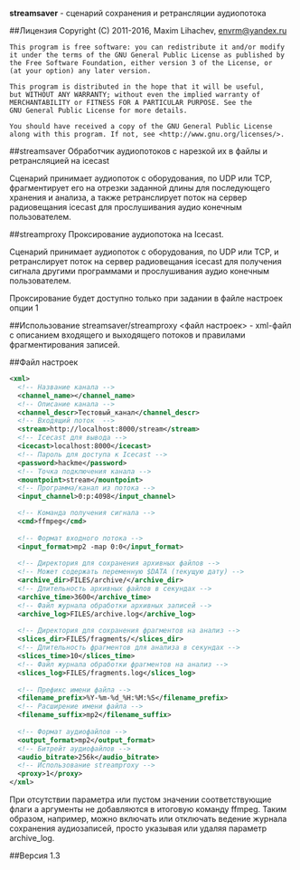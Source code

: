 **streamsaver** - сценарий сохранения и ретрансляции аудиопотока

##Лицензия
    Copyright (C) 2011-2016, Maxim Lihachev, <envrm@yandex.ru>

    This program is free software: you can redistribute it and/or modify
    it under the terms of the GNU General Public License as published by
    the Free Software Foundation, either version 3 of the License, or
    (at your option) any later version.

    This program is distributed in the hope that it will be useful,
    but WITHOUT ANY WARRANTY; without even the implied warranty of
    MERCHANTABILITY or FITNESS FOR A PARTICULAR PURPOSE. See the
    GNU General Public License for more details.

    You should have received a copy of the GNU General Public License
    along with this program. If not, see <http://www.gnu.org/licenses/>.

##streamsaver
   Обработчик аудиопотоков с нарезкой их в файлы и ретрансляцией на icecast

   Сценарий принимает аудиопоток с оборудования, по UDP или TCP,
   фрагментирует его на отрезки заданной длины для последующего хранения и
   анализа, а также ретранслирует поток на сервер радиовещания icecast для
   прослушивания аудио конечным пользователем.

##streamproxy
   Проксирование аудиопотока на Icecast.

   Сценарий принимает аудиопоток с оборудования, по UDP или TCP,
   и ретранслирует поток на сервер радиовещания icecast для
   получения сигнала другими программами и прослушивания аудио конечным
   пользователем.

   Проксирование будет доступно только при задании в файле настроек опции
   <proxy>1</proxy>

##Использование
   streamsaver/streamproxy <файл настроек> - xml-файл с описанием входящего и
   выходящего потоков и правилами фрагментирования записей.

##Файл настроек
   ```xml
   <xml>
     <!-- Название канала -->
     <channel_name></channel_name>
     <!-- Описание канала -->
     <channel_descr>Тестовый_канал</channel_descr>
     <!-- Входящий поток  -->
     <stream>http://localhost:8000/stream</stream>
     <!-- Icecast для вывода -->
     <icecast>localhost:8000</icecast>
     <!-- Пароль для доступа к Icecast -->
     <password>hackme</password>
     <!-- Точка подключения канала -->
     <mountpoint>stream</mountpoint>
     <!-- Программа/канал из потока -->
     <input_channel>0:p:4098</input_channel>
  
     <!-- Команда получения сигнала -->
     <cmd>ffmpeg</cmd>
     
     <!-- Формат входного потока -->
     <input_format>mp2 -map 0:0</input_format>
     
     <!-- Директория для сохранения архивных файлов -->
     <!-- Может содержать переменную $DATA (текущую дату) -->
     <archive_dir>FILES/archive/</archive_dir>
     <!-- Длительность архивных файлов в секундах -->
     <archive_time>3600</archive_time>
     <!-- Файл журнала обработки архивных записей -->
     <archive_log>FILES/archive.log</archive_log>
     
     <!-- Директория для сохранения фрагментов на анализ -->
     <slices_dir>FILES/fragments/</slices_dir>
     <!-- Длительность фрагментов для анализа в секундах -->
     <slices_time>10</slices_time>
     <!-- Файл журнала обработки фрагментов на анализ -->
     <slices_log>FILES/fragments.log</slices_log>
     
     <!-- Префикс имени файла -->
     <filename_prefix>%Y-%m-%d_%H:%M:%S</filename_prefix>
     <!-- Расширение имени файла -->
     <filename_suffix>mp2</filename_suffix>
     
     <!-- Формат аудиофайлов -->
     <output_format>mp2</output_format>
     <!-- Битрейт аудиофайлов -->
     <audio_bitrate>256k</audio_bitrate>
     <!-- Использование streamproxy -->
     <proxy>1</proxy>
   </xml>
   ```

   При отсутствии параметра или пустом значении соответствующие флаги а
   аргументы не добавляются в итоговую команду ffmpeg. Таким образом,
   например, можно включать или отключать ведение журнала сохранения
   аудиозаписей, просто указывая или удаляя параметр archive_log.

##Версия
   1.3

